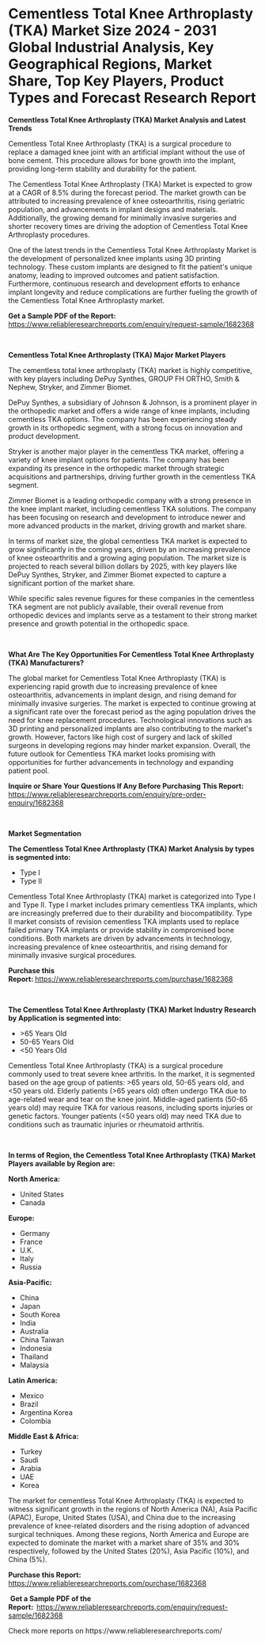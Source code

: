 <p><h1>Cementless Total Knee Arthroplasty (TKA) Market Size 2024 - 2031 Global Industrial Analysis, Key Geographical Regions, Market Share, Top Key Players, Product Types and Forecast Research Report</h1></p><p><strong>Cementless Total Knee Arthroplasty (TKA) Market Analysis and Latest Trends</strong></p>
<p><p>Cementless Total Knee Arthroplasty (TKA) is a surgical procedure to replace a damaged knee joint with an artificial implant without the use of bone cement. This procedure allows for bone growth into the implant, providing long-term stability and durability for the patient.</p><p>The Cementless Total Knee Arthroplasty (TKA) Market is expected to grow at a CAGR of 8.5% during the forecast period. The market growth can be attributed to increasing prevalence of knee osteoarthritis, rising geriatric population, and advancements in implant designs and materials. Additionally, the growing demand for minimally invasive surgeries and shorter recovery times are driving the adoption of Cementless Total Knee Arthroplasty procedures.</p><p>One of the latest trends in the Cementless Total Knee Arthroplasty Market is the development of personalized knee implants using 3D printing technology. These custom implants are designed to fit the patient's unique anatomy, leading to improved outcomes and patient satisfaction. Furthermore, continuous research and development efforts to enhance implant longevity and reduce complications are further fueling the growth of the Cementless Total Knee Arthroplasty market.</p></p>
<p><strong>Get a Sample PDF of the Report:&nbsp;</strong> <a href="https://www.reliableresearchreports.com/enquiry/request-sample/1682368">https://www.reliableresearchreports.com/enquiry/request-sample/1682368</a></p>
<p>&nbsp;</p>
<p><strong>Cementless Total Knee Arthroplasty (TKA) Major Market Players</strong></p>
<p><p>The cementless total knee arthroplasty (TKA) market is highly competitive, with key players including DePuy Synthes, GROUP FH ORTHO, Smith & Nephew, Stryker, and Zimmer Biomet. </p><p>DePuy Synthes, a subsidiary of Johnson & Johnson, is a prominent player in the orthopedic market and offers a wide range of knee implants, including cementless TKA options. The company has been experiencing steady growth in its orthopedic segment, with a strong focus on innovation and product development.</p><p>Stryker is another major player in the cementless TKA market, offering a variety of knee implant options for patients. The company has been expanding its presence in the orthopedic market through strategic acquisitions and partnerships, driving further growth in the cementless TKA segment.</p><p>Zimmer Biomet is a leading orthopedic company with a strong presence in the knee implant market, including cementless TKA solutions. The company has been focusing on research and development to introduce newer and more advanced products in the market, driving growth and market share.</p><p>In terms of market size, the global cementless TKA market is expected to grow significantly in the coming years, driven by an increasing prevalence of knee osteoarthritis and a growing aging population. The market size is projected to reach several billion dollars by 2025, with key players like DePuy Synthes, Stryker, and Zimmer Biomet expected to capture a significant portion of the market share.</p><p>While specific sales revenue figures for these companies in the cementless TKA segment are not publicly available, their overall revenue from orthopedic devices and implants serve as a testament to their strong market presence and growth potential in the orthopedic space.</p></p>
<p>&nbsp;</p>
<p><strong>What Are The Key Opportunities For Cementless Total Knee Arthroplasty (TKA) Manufacturers?</strong></p>
<p><p>The global market for Cementless Total Knee Arthroplasty (TKA) is experiencing rapid growth due to increasing prevalence of knee osteoarthritis, advancements in implant design, and rising demand for minimally invasive surgeries. The market is expected to continue growing at a significant rate over the forecast period as the aging population drives the need for knee replacement procedures. Technological innovations such as 3D printing and personalized implants are also contributing to the market's growth. However, factors like high cost of surgery and lack of skilled surgeons in developing regions may hinder market expansion. Overall, the future outlook for Cementless TKA market looks promising with opportunities for further advancements in technology and expanding patient pool.</p></p>
<p><strong>Inquire or Share Your Questions If Any Before Purchasing This Report:</strong> <a href="https://www.reliableresearchreports.com/enquiry/pre-order-enquiry/1682368">https://www.reliableresearchreports.com/enquiry/pre-order-enquiry/1682368</a></p>
<p>&nbsp;</p>
<p><strong>Market Segmentation</strong></p>
<p><strong>The Cementless Total Knee Arthroplasty (TKA) Market Analysis by types is segmented into:</strong></p>
<p><ul><li>Type I</li><li>Type II</li></ul></p>
<p><p>Cementless Total Knee Arthroplasty (TKA) market is categorized into Type I and Type II. Type I market includes primary cementless TKA implants, which are increasingly preferred due to their durability and biocompatibility. Type II market consists of revision cementless TKA implants used to replace failed primary TKA implants or provide stability in compromised bone conditions. Both markets are driven by advancements in technology, increasing prevalence of knee osteoarthritis, and rising demand for minimally invasive surgical procedures.</p></p>
<p><strong>Purchase this Report:&nbsp;</strong><a href="https://www.reliableresearchreports.com/purchase/1682368">https://www.reliableresearchreports.com/purchase/1682368</a></p>
<p>&nbsp;</p>
<p><strong>The Cementless Total Knee Arthroplasty (TKA) Market Industry Research by Application is segmented into:</strong></p>
<p><ul><li>>65 Years Old</li><li>50-65 Years Old</li><li><50 Years Old</li></ul></p>
<p><p>Cementless Total Knee Arthroplasty (TKA) is a surgical procedure commonly used to treat severe knee arthritis. In the market, it is segmented based on the age group of patients: >65 years old, 50-65 years old, and <50 years old. Elderly patients (>65 years old) often undergo TKA due to age-related wear and tear on the knee joint. Middle-aged patients (50-65 years old) may require TKA for various reasons, including sports injuries or genetic factors. Younger patients (<50 years old) may need TKA due to conditions such as traumatic injuries or rheumatoid arthritis.</p></p>
<p>&nbsp;</p>
<p><strong>In terms of Region, the Cementless Total Knee Arthroplasty (TKA) Market Players available by Region are:</strong></p>
<p>
    <p> <strong> North America: </strong>
        <ul>
            <li>United States</li>
            <li>Canada</li>
        </ul>
        </p> 
    <p> <strong> Europe: </strong>
        <ul>
            <li>Germany</li>
            <li>France</li>
            <li>U.K.</li>
            <li>Italy</li>
            <li>Russia</li>
        </ul>
        </p> 
    <p> <strong> Asia-Pacific: </strong>
        <ul>
            <li>China</li>
            <li>Japan</li>
            <li>South Korea</li>
            <li>India</li>
            <li>Australia</li>
            <li>China Taiwan</li>
            <li>Indonesia</li>
            <li>Thailand</li>
            <li>Malaysia</li>
        </ul>
        </p> 
    <p> <strong> Latin America: </strong>
        <ul>
            <li>Mexico</li>
            <li>Brazil</li>
            <li>Argentina Korea</li>
            <li>Colombia</li>
        </ul>
        </p> 
    <p> <strong> Middle East & Africa: </strong>
        <ul>
            <li>Turkey</li>
            <li>Saudi</li>
            <li>Arabia</li>
            <li>UAE</li>
            <li>Korea</li>
        </ul>
    </p>
    </p>
<p><p>The market for cementless Total Knee Arthroplasty (TKA) is expected to witness significant growth in the regions of North America (NA), Asia Pacific (APAC), Europe, United States (USA), and China due to the increasing prevalence of knee-related disorders and the rising adoption of advanced surgical techniques. Among these regions, North America and Europe are expected to dominate the market with a market share of 35% and 30% respectively, followed by the United States (20%), Asia Pacific (10%), and China (5%).</p></p>
<p><strong>Purchase this Report: </strong><a href="https://www.reliableresearchreports.com/purchase/1682368">https://www.reliableresearchreports.com/purchase/1682368</a></p>
<p>&nbsp;<strong>Get a Sample PDF of the Report:&nbsp;&nbsp;</strong><a href="https://www.reliableresearchreports.com/enquiry/request-sample/1682368">https://www.reliableresearchreports.com/enquiry/request-sample/1682368</a></p>
<p><strong></strong></p>
<p>Check more reports on https://www.reliableresearchreports.com/</p>